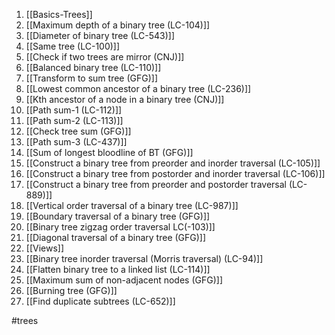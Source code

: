1) [[Basics-Trees]]  
2) [[Maximum depth of a binary tree (LC-104)]] 
3) [[Diameter of binary tree (LC-543)]] 
4) [[Same tree (LC-100)]] 
5) [[Check if two trees are mirror (CNJ)]] 
6) [[Balanced binary tree (LC-110)]] 
7) [[Transform to sum tree (GFG)]] 
8) [[Lowest common ancestor of a binary tree (LC-236)]] 
9) [[Kth ancestor of a node in a binary tree (CNJ)]]
10) [[Path sum-1  (LC-112)]] 
11) [[Path sum-2 (LC-113)]] 
12) [[Check tree sum (GFG)]]  
13) [[Path sum-3 (LC-437)]] 
14) [[Sum of longest bloodline of BT (GFG)]]
15) [[Construct a binary tree from preorder and inorder traversal (LC-105)]] 
16) [[Construct a binary tree from postorder and inorder traversal (LC-106)]] 
17) [[Construct a binary tree from preorder and postorder traversal (LC-889)]] 
18) [[Vertical order traversal of a binary tree (LC-987)]] 
19) [[Boundary traversal of a binary tree (GFG)]] 
20) [[Binary tree zigzag order traversal LC(-103)]] 
21) [[Diagonal traversal of a binary tree (GFG)]] 
22) [[Views]] 
23) [[Binary tree inorder traversal (Morris traversal) (LC-94)]]  
24) [[Flatten binary tree to a linked list (LC-114)]] 
25) [[Maximum sum of non-adjacent nodes (GFG)]] 
26) [[Burning tree (GFG)]] 
27) [[Find duplicate subtrees (LC-652)]] 
 


#trees 